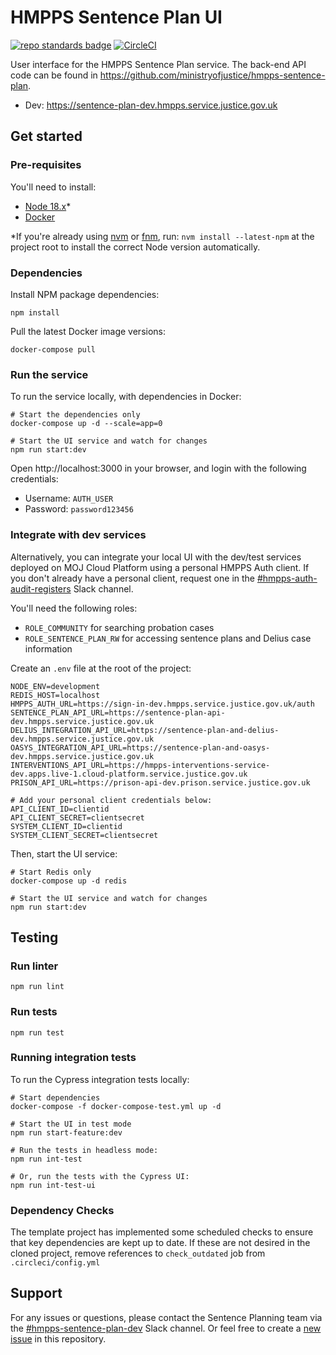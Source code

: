 # HMPPS Sentence Plan UI
[![repo standards badge](https://img.shields.io/badge/dynamic/json?color=blue&style=flat&logo=github&label=MoJ%20Compliant&query=%24.result&url=https%3A%2F%2Foperations-engineering-reports.cloud-platform.service.justice.gov.uk%2Fapi%2Fv1%2Fcompliant_public_repositories%2Fhmpps-sentence-plan-ui)](https://operations-engineering-reports.cloud-platform.service.justice.gov.uk/public-github-repositories.html#hmpps-sentence-plan-ui "Link to report")
[![CircleCI](https://circleci.com/gh/ministryofjustice/hmpps-sentence-plan-ui/tree/main.svg?style=svg)](https://circleci.com/gh/ministryofjustice/hmpps-sentence-plan-ui)

User interface for the HMPPS Sentence Plan service.
The back-end API code can be found in https://github.com/ministryofjustice/hmpps-sentence-plan.

* Dev: https://sentence-plan-dev.hmpps.service.justice.gov.uk

## Get started

### Pre-requisites

You'll need to install:

* [Node 18.x](https://nodejs.org/download/release/latest-v18.x)*
* [Docker](https://www.docker.com/)

*If you're already using [nvm](https://github.com/nvm-sh/nvm) or [fnm](https://github.com/Schniz/fnm), run:
`nvm install --latest-npm` at the project root to install the correct Node version automatically.

### Dependencies

Install NPM package dependencies:

```shell
npm install
```

Pull the latest Docker image versions:

```shell
docker-compose pull
```

### Run the service

To run the service locally, with dependencies in Docker:

```shell
# Start the dependencies only
docker-compose up -d --scale=app=0

# Start the UI service and watch for changes
npm run start:dev
```

Open http://localhost:3000 in your browser, and login with the following credentials:

* Username: `AUTH_USER`
* Password: `password123456`

### Integrate with dev services

Alternatively, you can integrate your local UI with the dev/test services deployed on MOJ Cloud Platform using a personal HMPPS Auth client.
If you don't already have a personal client, request one in the [#hmpps-auth-audit-registers](https://mojdt.slack.com/archives/C02S71KUBED) Slack channel.

You'll need the following roles:
* `ROLE_COMMUNITY` for searching probation cases
* `ROLE_SENTENCE_PLAN_RW` for accessing sentence plans and Delius case information

Create an `.env` file at the root of the project:
```properties
NODE_ENV=development
REDIS_HOST=localhost
HMPPS_AUTH_URL=https://sign-in-dev.hmpps.service.justice.gov.uk/auth
SENTENCE_PLAN_API_URL=https://sentence-plan-api-dev.hmpps.service.justice.gov.uk
DELIUS_INTEGRATION_API_URL=https://sentence-plan-and-delius-dev.hmpps.service.justice.gov.uk
OASYS_INTEGRATION_API_URL=https://sentence-plan-and-oasys-dev.hmpps.service.justice.gov.uk
INTERVENTIONS_API_URL=https://hmpps-interventions-service-dev.apps.live-1.cloud-platform.service.justice.gov.uk
PRISON_API_URL=https://prison-api-dev.prison.service.justice.gov.uk

# Add your personal client credentials below:
API_CLIENT_ID=clientid
API_CLIENT_SECRET=clientsecret
SYSTEM_CLIENT_ID=clientid
SYSTEM_CLIENT_SECRET=clientsecret
```

Then, start the UI service:
```shell
# Start Redis only
docker-compose up -d redis

# Start the UI service and watch for changes
npm run start:dev
```

## Testing
### Run linter

`npm run lint`

### Run tests

`npm run test`

### Running integration tests

To run the Cypress integration tests locally:

```shell
# Start dependencies
docker-compose -f docker-compose-test.yml up -d

# Start the UI in test mode
npm run start-feature:dev

# Run the tests in headless mode:
npm run int-test

# Or, run the tests with the Cypress UI:
npm run int-test-ui
```

### Dependency Checks

The template project has implemented some scheduled checks to ensure that key dependencies are kept up to date.
If these are not desired in the cloned project, remove references to `check_outdated` job from `.circleci/config.yml`

## Support

For any issues or questions, please contact the Sentence Planning team via
the [#hmpps-sentence-plan-dev](https://moj.enterprise.slack.com/archives/C066M6CK5HV) Slack channel. Or feel free to create
a [new issue](https://github.com/ministryofjustice/hmpps-sentence-plan-ui/issues/new) in this repository.